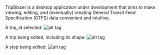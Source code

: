 TripBlazer is a desktop application under development that aims to make viewing, editing, and (eventually) creating General Transit Feed Specification (GTFS) data convenient and intuitive.


A trip_id selected:
![alt tag](https://raw.github.com/TripBlazer/TripBlazer/screenshots/trip-selected.png)

A trip being edited, including its shape:
![alt tag](https://raw.github.com/TripBlazer/TripBlazer/screenshots/shape-editing.png)

A stop being edited:
![alt tag](https://raw.github.com/TripBlazer/TripBlazer/screenshots/stop-editing.png)
